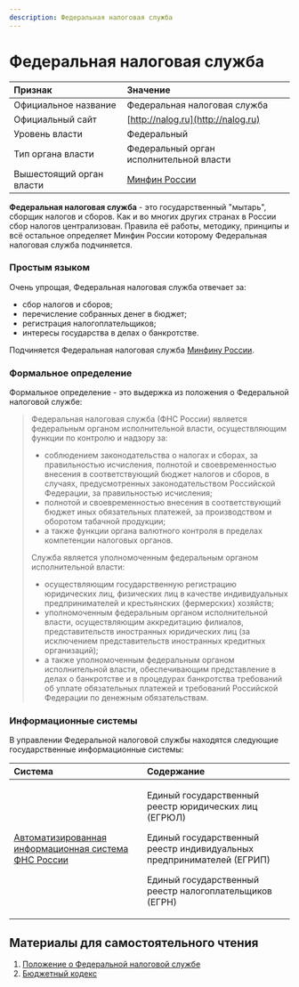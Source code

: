 ```yaml
---
description: Федеральная налоговая служба
---
```


# Федеральная налоговая служба

| Признак | Значение |
| :--- | :--- |
| Официальное название | Федеральная налоговая служба |
| Официальный сайт | [http://nalog.ru](http://nalog.ru) |
| Уровень власти | Федеральный |
| Тип органа власти | Федеральный орган исполнительной власти |
| Вышестоящий орган власти | [Минфин России](minfin.md) |

**Федеральная налоговая служба** - это государственный "мытарь", сборщик налогов и сборов. Как и во многих других странах в России сбор налогов централизован. Правила её работы, методику, принципы и всё остальное определяет Минфин России которому Федеральная налоговая служба подчиняется.  

### Простым языком

Очень упрощая, Федеральная налоговая служба отвечает за:

* сбор налогов и сборов;
* перечисление собранных денег в бюджет;
* регистрация налогоплательщиков;
* интересы государства в делах о банкротстве.

Подчиняется Федеральная налоговая служба [Минфину России](minfin.md).

### Формальное определение

Формальное определение - это выдержка из положения о Федеральной налоговой службе:

> Федеральная налоговая служба \(ФНС России\) является федеральным органом исполнительной власти, осуществляющим функции по контролю и надзору за:
>
> * соблюдением законодательства о налогах и сборах, за правильностью исчисления, полнотой и своевременностью внесения в соответствующий бюджет налогов и сборов, в случаях, предусмотренных законодательством Российской Федерации, за правильностью исчисления;
> * полнотой и своевременностью внесения в соответствующий бюджет иных обязательных платежей, за производством и оборотом табачной продукции;
> * а также функции органа валютного контроля в пределах компетенции налоговых органов.
>
> Служба является уполномоченным федеральным органом исполнительной власти:
>
> * осуществляющим государственную регистрацию юридических лиц, физических лиц в качестве индивидуальных предпринимателей и крестьянских \(фермерских\) хозяйств; 
> * уполномоченным федеральным органом исполнительной власти, осуществляющим аккредитацию филиалов, представительств иностранных юридических лиц \(за исключением представительств иностранных кредитных организаций\);
> * а также уполномоченным федеральным органом исполнительной власти, обеспечивающим представление в делах о банкротстве и в процедурах банкротства требований об уплате обязательных платежей и требований Российской Федерации по денежным обязательствам.

### Информационные системы

В управлении Федеральной налоговой службы находятся следующие государственные информационные системы:

<table>
  <thead>
    <tr>
      <th style="text-align:left">&#x421;&#x438;&#x441;&#x442;&#x435;&#x43C;&#x430;</th>
      <th style="text-align:left">&#x421;&#x43E;&#x434;&#x435;&#x440;&#x436;&#x430;&#x43D;&#x438;&#x435;</th>
    </tr>
  </thead>
  <tbody>
    <tr>
      <td style="text-align:left"><a href="../../../gis/gisaddonlist.md#avtomatizirovannaya-informacionnaya-sistema-fns-rossii">&#x410;&#x432;&#x442;&#x43E;&#x43C;&#x430;&#x442;&#x438;&#x437;&#x438;&#x440;&#x43E;&#x432;&#x430;&#x43D;&#x43D;&#x430;&#x44F; &#x438;&#x43D;&#x444;&#x43E;&#x440;&#x43C;&#x430;&#x446;&#x438;&#x43E;&#x43D;&#x43D;&#x430;&#x44F; &#x441;&#x438;&#x441;&#x442;&#x435;&#x43C;&#x430; &#x424;&#x41D;&#x421; &#x420;&#x43E;&#x441;&#x441;&#x438;&#x438;</a>
      </td>
      <td style="text-align:left">
        <p>&#x415;&#x434;&#x438;&#x43D;&#x44B;&#x439; &#x433;&#x43E;&#x441;&#x443;&#x434;&#x430;&#x440;&#x441;&#x442;&#x432;&#x435;&#x43D;&#x43D;&#x44B;&#x439;
          &#x440;&#x435;&#x435;&#x441;&#x442;&#x440; &#x44E;&#x440;&#x438;&#x434;&#x438;&#x447;&#x435;&#x441;&#x43A;&#x438;&#x445;
          &#x43B;&#x438;&#x446; (&#x415;&#x413;&#x420;&#x42E;&#x41B;)</p>
        <p>&#x415;&#x434;&#x438;&#x43D;&#x44B;&#x439; &#x433;&#x43E;&#x441;&#x443;&#x434;&#x430;&#x440;&#x441;&#x442;&#x432;&#x435;&#x43D;&#x43D;&#x44B;&#x439;
          &#x440;&#x435;&#x435;&#x441;&#x442;&#x440; &#x438;&#x43D;&#x434;&#x438;&#x432;&#x438;&#x434;&#x443;&#x430;&#x43B;&#x44C;&#x43D;&#x44B;&#x445;
          &#x43F;&#x440;&#x435;&#x434;&#x43F;&#x440;&#x438;&#x43D;&#x438;&#x43C;&#x430;&#x442;&#x435;&#x43B;&#x435;&#x439;
          (&#x415;&#x413;&#x420;&#x418;&#x41F;)</p>
        <p>&#x415;&#x434;&#x438;&#x43D;&#x44B;&#x439; &#x433;&#x43E;&#x441;&#x443;&#x434;&#x430;&#x440;&#x441;&#x442;&#x432;&#x435;&#x43D;&#x43D;&#x44B;&#x439;
          &#x440;&#x435;&#x435;&#x441;&#x442;&#x440; &#x43D;&#x430;&#x43B;&#x43E;&#x433;&#x43E;&#x43F;&#x43B;&#x430;&#x442;&#x435;&#x43B;&#x44C;&#x449;&#x438;&#x43A;&#x43E;&#x432;
          (&#x415;&#x413;&#x420;&#x41D;)</p>
      </td>
    </tr>
  </tbody>
</table>

## Материалы для самостоятельного чтения

1. [Положение о Федеральной налоговой службе ](https://www.nalog.ru/rn77/about_fts/fts/official_data/3909898/)
2. [Бюджетный кодекс](../../../howto/howtostart/budkodeks.md)

  


